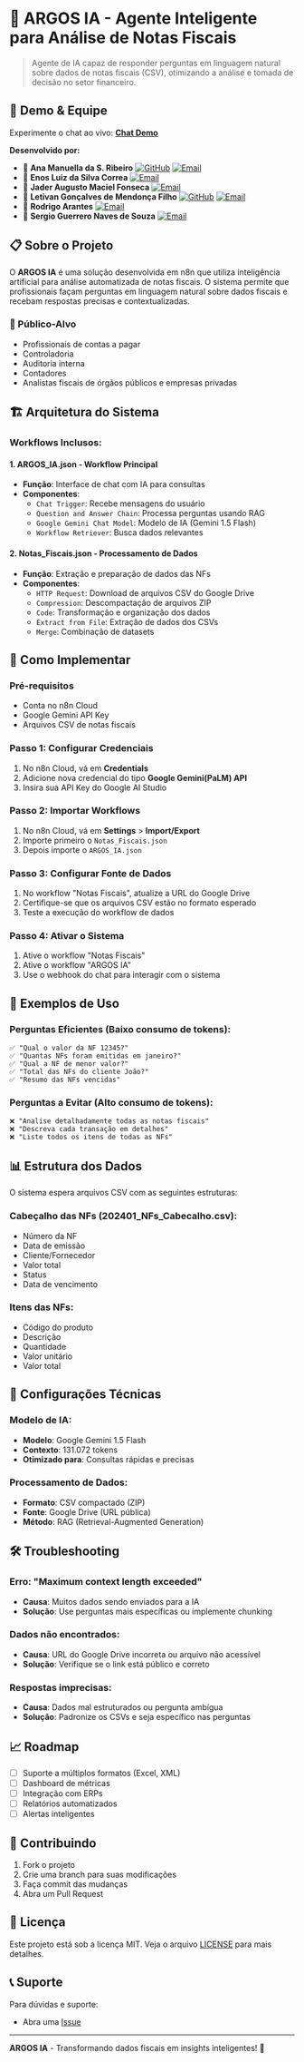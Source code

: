 # 🤖 ARGOS IA - Agente Inteligente para Análise de Notas Fiscais

> Agente de IA capaz de responder perguntas em linguagem natural sobre dados de notas fiscais (CSV), otimizando a análise e tomada de decisão no setor financeiro.

## 🎯 Demo & Equipe

Experimente o chat ao vivo: **[Chat Demo](https://manurs.app.n8n.cloud/webhook/4972343f-ebd6-47bf-8cb9-1b71b618045b/chat)**

**Desenvolvido por:**
- 👤 **Ana Manuella da S. Ribeiro** [![GitHub](https://img.shields.io/badge/GitHub-anamanuellar-181717?style=flat&logo=github)](https://github.com/anamanuellar)  [![Email](https://img.shields.io/badge/Email-ribeiro.anamanuella@gmail.com-D14836?style=flat&logo=gmail&logoColor=white)](mailto:ribeiro.anamanuella@gmail.com) 
- 👤 **Enos Luiz da Silva Correa** [![Email](https://img.shields.io/badge/Email-enosluiz@gmail.com-D14836?style=flat&logo=gmail&logoColor=white)](mailto:enosluiz@gmail.com)  
- 👤 **Jader Augusto Maciel Fonseca** [![Email](https://img.shields.io/badge/Email-jader.augusto@gmail.com-D14836?style=flat&logo=gmail&logoColor=white)](mailto:jader.augusto@gmail.com)
- 👤 **Letivan Gonçalves de Mendonça Filho** [![GitHub](https://img.shields.io/badge/GitHub-Letivan--filho-181717?style=flat&logo=github)](https://github.com/Letivan-filho) [![Email](https://img.shields.io/badge/Email-letivan@gmail.com-D14836?style=flat&logo=gmail&logoColor=white)](mailto:letivan@gmail.com) 
- 👤 **Rodrigo Arantes** [![Email](https://img.shields.io/badge/Email-arantes.rodrigo@gmail.com-D14836?style=flat&logo=gmail&logoColor=white)](mailto:arantes.rodrigo@gmail.com)
- 👤 **Sergio Guerrero Naves de Souza** [![Email](https://img.shields.io/badge/Email-senaguerrero@hotmail.com-D14836?style=flat&logo=gmail&logoColor=white)](mailto:senaguerrero@hotmail.com)

## 📋 Sobre o Projeto

O **ARGOS IA** é uma solução desenvolvida em n8n que utiliza inteligência artificial para análise automatizada de notas fiscais. O sistema permite que profissionais façam perguntas em linguagem natural sobre dados fiscais e recebam respostas precisas e contextualizadas.

### 🎯 Público-Alvo
- Profissionais de contas a pagar
- Controladoria
- Auditoria interna
- Contadores
- Analistas fiscais de órgãos públicos e empresas privadas

## 🏗️ Arquitetura do Sistema

### Workflows Inclusos:

#### 1. **ARGOS_IA.json** - Workflow Principal
- **Função**: Interface de chat com IA para consultas
- **Componentes**:
  - `Chat Trigger`: Recebe mensagens do usuário
  - `Question and Answer Chain`: Processa perguntas usando RAG
  - `Google Gemini Chat Model`: Modelo de IA (Gemini 1.5 Flash)
  - `Workflow Retriever`: Busca dados relevantes

#### 2. **Notas_Fiscais.json** - Processamento de Dados
- **Função**: Extração e preparação de dados das NFs
- **Componentes**:
  - `HTTP Request`: Download de arquivos CSV do Google Drive
  - `Compression`: Descompactação de arquivos ZIP
  - `Code`: Transformação e organização dos dados
  - `Extract from File`: Extração de dados dos CSVs
  - `Merge`: Combinação de datasets

## 🚀 Como Implementar

### Pré-requisitos
- Conta no n8n Cloud
- Google Gemini API Key
- Arquivos CSV de notas fiscais

### Passo 1: Configurar Credenciais
1. No n8n Cloud, vá em **Credentials**
2. Adicione nova credencial do tipo **Google Gemini(PaLM) API**
3. Insira sua API Key do Google AI Studio

### Passo 2: Importar Workflows
1. No n8n Cloud, vá em **Settings** > **Import/Export**
2. Importe primeiro o `Notas_Fiscais.json`
3. Depois importe o `ARGOS_IA.json`

### Passo 3: Configurar Fonte de Dados
1. No workflow "Notas Fiscais", atualize a URL do Google Drive
2. Certifique-se que os arquivos CSV estão no formato esperado
3. Teste a execução do workflow de dados

### Passo 4: Ativar o Sistema
1. Ative o workflow "Notas Fiscais"
2. Ative o workflow "ARGOS IA"
3. Use o webhook do chat para interagir com o sistema

## 💬 Exemplos de Uso

### Perguntas Eficientes (Baixo consumo de tokens):
```
✅ "Qual o valor da NF 12345?"
✅ "Quantas NFs foram emitidas em janeiro?"
✅ "Qual a NF de menor valor?"
✅ "Total das NFs do cliente João?"
✅ "Resumo das NFs vencidas"
```

### Perguntas a Evitar (Alto consumo de tokens):
```
❌ "Analise detalhadamente todas as notas fiscais"
❌ "Descreva cada transação em detalhes"
❌ "Liste todos os itens de todas as NFs"
```

## 📊 Estrutura dos Dados

O sistema espera arquivos CSV com as seguintes estruturas:

### Cabeçalho das NFs (202401_NFs_Cabecalho.csv):
- Número da NF
- Data de emissão
- Cliente/Fornecedor
- Valor total
- Status
- Data de vencimento

### Itens das NFs:
- Código do produto
- Descrição
- Quantidade
- Valor unitário
- Valor total

## 🔧 Configurações Técnicas

### Modelo de IA:
- **Modelo**: Google Gemini 1.5 Flash
- **Contexto**: 131.072 tokens
- **Otimizado para**: Consultas rápidas e precisas

### Processamento de Dados:
- **Formato**: CSV compactado (ZIP)
- **Fonte**: Google Drive (URL pública)
- **Método**: RAG (Retrieval-Augmented Generation)

## 🛠️ Troubleshooting

### Erro: "Maximum context length exceeded"
- **Causa**: Muitos dados sendo enviados para a IA
- **Solução**: Use perguntas mais específicas ou implemente chunking

### Dados não encontrados:
- **Causa**: URL do Google Drive incorreta ou arquivo não acessível
- **Solução**: Verifique se o link está público e correto

### Respostas imprecisas:
- **Causa**: Dados mal estruturados ou pergunta ambígua
- **Solução**: Padronize os CSVs e seja específico nas perguntas

## 📈 Roadmap

- [ ] Suporte a múltiplos formatos (Excel, XML)
- [ ] Dashboard de métricas
- [ ] Integração com ERPs
- [ ] Relatórios automatizados
- [ ] Alertas inteligentes

## 🤝 Contribuindo

1. Fork o projeto
2. Crie uma branch para suas modificações
3. Faça commit das mudanças
4. Abra um Pull Request

## 📄 Licença

Este projeto está sob a licença MIT. Veja o arquivo [LICENSE](LICENSE) para mais detalhes.

## 📞 Suporte

Para dúvidas e suporte:
- Abra uma [Issue](../../issues)

---

**ARGOS IA** - Transformando dados fiscais em insights inteligentes! 🚀

